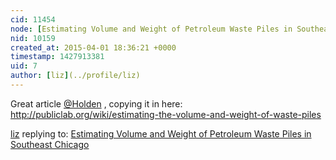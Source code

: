 ```yaml
---
cid: 11454
node: [Estimating Volume and Weight of Petroleum Waste Piles in Southeast Chicago](../notes/Holden/03-11-2014/estimating-volume-and-weight-of-petroleum-waste-piles-in-southeast-chicago)
nid: 10159
created_at: 2015-04-01 18:36:21 +0000
timestamp: 1427913381
uid: 7
author: [liz](../profile/liz)
---
```


Great article [@Holden](/profile/Holden) , copying it in here: http://publiclab.org/wiki/estimating-the-volume-and-weight-of-waste-piles

[liz](../profile/liz) replying to: [Estimating Volume and Weight of Petroleum Waste Piles in Southeast Chicago](../notes/Holden/03-11-2014/estimating-volume-and-weight-of-petroleum-waste-piles-in-southeast-chicago)

